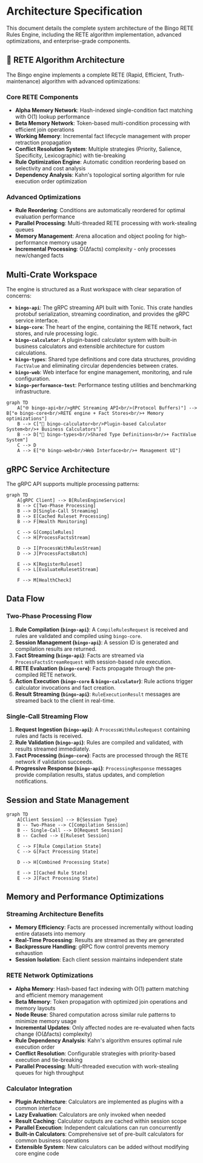 # Architecture Specification

This document details the complete system architecture of the Bingo RETE Rules Engine, including the RETE algorithm implementation, advanced optimizations, and enterprise-grade components.

## 🧠 RETE Algorithm Architecture

The Bingo engine implements a complete RETE (Rapid, Efficient, Truth-maintenance) algorithm with advanced optimizations:

### Core RETE Components
- **Alpha Memory Network**: Hash-indexed single-condition fact matching with O(1) lookup performance
- **Beta Memory Network**: Token-based multi-condition processing with efficient join operations
- **Working Memory**: Incremental fact lifecycle management with proper retraction propagation
- **Conflict Resolution System**: Multiple strategies (Priority, Salience, Specificity, Lexicographic) with tie-breaking
- **Rule Optimization Engine**: Automatic condition reordering based on selectivity and cost analysis
- **Dependency Analysis**: Kahn's topological sorting algorithm for rule execution order optimization

### Advanced Optimizations
- **Rule Reordering**: Conditions are automatically reordered for optimal evaluation performance
- **Parallel Processing**: Multi-threaded RETE processing with work-stealing queues
- **Memory Management**: Arena allocation and object pooling for high-performance memory usage
- **Incremental Processing**: O(Δfacts) complexity - only processes new/changed facts

## Multi-Crate Workspace

The engine is structured as a Rust workspace with clear separation of concerns:

-   **`bingo-api`**: The gRPC streaming API built with Tonic. This crate handles protobuf serialization, streaming coordination, and provides the gRPC service interface.
-   **`bingo-core`**: The heart of the engine, containing the RETE network, fact stores, and rule processing logic.
-   **`bingo-calculator`**: A plugin-based calculator system with built-in business calculators and extensible architecture for custom calculations.
-   **`bingo-types`**: Shared type definitions and core data structures, providing `FactValue` and eliminating circular dependencies between crates.
-   **`bingo-web`**: Web interface for engine management, monitoring, and rule configuration.
-   **`bingo-performance-test`**: Performance testing utilities and benchmarking infrastructure.

```mermaid
graph TD
    A["🌐 bingo-api<br/>gRPC Streaming API<br/>(Protocol Buffers)"] --> B["⚙️ bingo-core<br/>RETE engine + Fact Stores<br/>+ Memory optimizations"]
    B --> C["🧮 bingo-calculator<br/>Plugin-based Calculator System<br/>+ Business Calculators"]
    B --> D["🔧 bingo-types<br/>Shared Type Definitions<br/>+ FactValue System"]
    C --> D
    A --> E["🌐 bingo-web<br/>Web Interface<br/>+ Management UI"]
```

## gRPC Service Architecture

The gRPC API supports multiple processing patterns:

```mermaid
graph TD
    A[gRPC Client] --> B[RulesEngineService]
    B --> C[Two-Phase Processing]
    B --> D[Single-Call Streaming]
    B --> E[Cached Ruleset Processing]
    B --> F[Health Monitoring]
    
    C --> G[CompileRules]
    C --> H[ProcessFactsStream]
    
    D --> I[ProcessWithRulesStream]
    D --> J[ProcessFactsBatch]
    
    E --> K[RegisterRuleset]
    E --> L[EvaluateRulesetStream]
    
    F --> M[HealthCheck]
```

## Data Flow

### Two-Phase Processing Flow
1.  **Rule Compilation (`bingo-api`)**: A `CompileRulesRequest` is received and rules are validated and compiled using `bingo-core`.
2.  **Session Management (`bingo-api`)**: A session ID is generated and compilation results are returned.
3.  **Fact Streaming (`bingo-api`)**: Facts are streamed via `ProcessFactsStreamRequest` with session-based rule execution.
4.  **RETE Evaluation (`bingo-core`)**: Facts propagate through the pre-compiled RETE network.
5.  **Action Execution (`bingo-core` & `bingo-calculator`)**: Rule actions trigger calculator invocations and fact creation.
6.  **Result Streaming (`bingo-api`)**: `RuleExecutionResult` messages are streamed back to the client in real-time.

### Single-Call Streaming Flow
1.  **Request Ingestion (`bingo-api`)**: A `ProcessWithRulesRequest` containing rules and facts is received.
2.  **Rule Validation (`bingo-api`)**: Rules are compiled and validated, with results streamed immediately.
3.  **Fact Processing (`bingo-core`)**: Facts are processed through the RETE network if validation succeeds.
4.  **Progressive Response (`bingo-api`)**: `ProcessingResponse` messages provide compilation results, status updates, and completion notifications.

## Session and State Management

```mermaid
graph TD
    A[Client Session] --> B{Session Type}
    B -- Two-Phase --> C[Compilation Session]
    B -- Single-Call --> D[Request Session]
    B -- Cached --> E[Ruleset Session]
    
    C --> F[Rule Compilation State]
    C --> G[Fact Processing State]
    
    D --> H[Combined Processing State]
    
    E --> I[Cached Rule State]
    E --> J[Fact Processing State]
```

## Memory and Performance Optimizations

### Streaming Architecture Benefits
-   **Memory Efficiency**: Facts are processed incrementally without loading entire datasets into memory
-   **Real-Time Processing**: Results are streamed as they are generated
-   **Backpressure Handling**: gRPC flow control prevents memory exhaustion
-   **Session Isolation**: Each client session maintains independent state

### RETE Network Optimizations
-   **Alpha Memory**: Hash-based fact indexing with O(1) pattern matching and efficient memory management
-   **Beta Memory**: Token propagation with optimized join operations and memory layouts
-   **Node Reuse**: Shared computation across similar rule patterns to minimize memory usage
-   **Incremental Updates**: Only affected nodes are re-evaluated when facts change (O(Δfacts) complexity)
-   **Rule Dependency Analysis**: Kahn's algorithm ensures optimal rule execution order
-   **Conflict Resolution**: Configurable strategies with priority-based execution and tie-breaking
-   **Parallel Processing**: Multi-threaded execution with work-stealing queues for high throughput

### Calculator Integration
-   **Plugin Architecture**: Calculators are implemented as plugins with a common interface
-   **Lazy Evaluation**: Calculators are only invoked when needed
-   **Result Caching**: Calculator outputs are cached within session scope
-   **Parallel Execution**: Independent calculations can run concurrently
-   **Built-in Calculators**: Comprehensive set of pre-built calculators for common business operations
-   **Extensible System**: New calculators can be added without modifying core engine code
